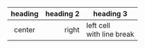 | heading | heading 2 | heading 3                       |
|:-------:|----------:|---------------------------------|
| center  |     right | left cell <br />with line break |
